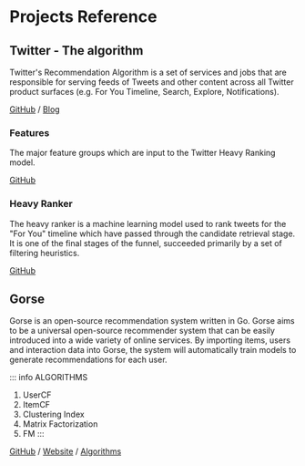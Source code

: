 # Projects Reference

## Twitter - The algorithm

Twitter's Recommendation Algorithm is a set of services and jobs that are responsible for serving feeds of Tweets and other content across all Twitter product surfaces (e.g. For You Timeline, Search, Explore, Notifications).

[GitHub](https://github.com/twitter/the-algorithm/) / [Blog](https://blog.twitter.com/engineering/en_us/topics/open-source/2023/twitter-recommendation-algorithm)

### Features

The major feature groups which are input to the Twitter Heavy Ranking model.

[GitHub](https://github.com/twitter/the-algorithm-ml/blob/main/projects/home/recap/FEATURES.md)

### Heavy Ranker

The heavy ranker is a machine learning model used to rank tweets for the "For You" timeline which have passed through the candidate retrieval stage. It is one of the final stages of the funnel, succeeded primarily by a set of filtering heuristics.

[GitHub](https://github.com/twitter/the-algorithm-ml/tree/main/projects/home/recap)

## Gorse

Gorse is an open-source recommendation system written in Go. Gorse aims to be a universal open-source recommender system that can be easily introduced into a wide variety of online services. By importing items, users and interaction data into Gorse, the system will automatically train models to generate recommendations for each user.

::: info ALGORITHMS
1. UserCF
2. ItemCF
3. Clustering Index
4. Matrix Factorization
5. FM
:::

[GitHub](https://github.com/twitter/GraphJet) / [Website](https://gorse.io/) / [Algorithms](https://gorse.io/docs/master/concepts/algorithms.html)
